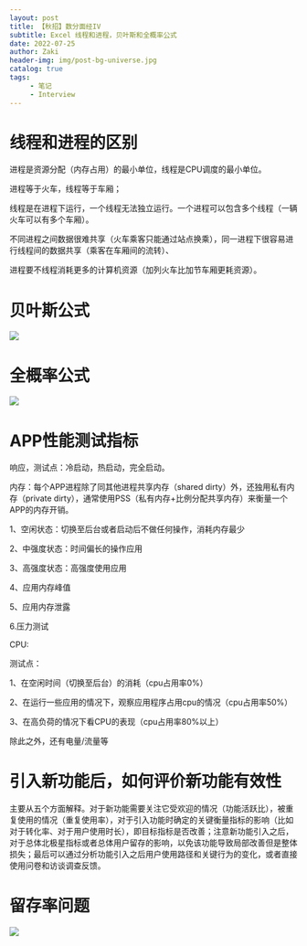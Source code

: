 ```yaml
---
layout: post
title: 【秋招】数分面经IV
subtitle: Excel 线程和进程，贝叶斯和全概率公式
date: 2022-07-25
author: Zaki
header-img: img/post-bg-universe.jpg
catalog: true
tags:
     - 笔记
     - Interview
---
```


# 线程和进程的区别

进程是资源分配（内存占用）的最小单位，线程是CPU调度的最小单位。

进程等于火车，线程等于车厢；

 线程是在进程下运行，一个线程无法独立运行。一个进程可以包含多个线程（一辆火车可以有多个车厢）。
 
不同进程之间数据很难共享（火车乘客只能通过站点换乘），同一进程下很容易进行线程间的数据共享（乘客在车厢间的流转）、

进程要不线程消耗更多的计算机资源（加列火车比加节车厢更耗资源）。

# 贝叶斯公式

![](https://s3.bmp.ovh/imgs/2022/07/25/14bd56c3103522fd.png)

# 全概率公式

![](https://s3.bmp.ovh/imgs/2022/07/25/e5935b2127041a81.png)

# APP性能测试指标

响应，测试点：冷启动，热启动，完全启动。

内存：每个APP进程除了同其他进程共享内存（shared dirty）外，还独用私有内存（private dirty），通常使用PSS（私有内存+比例分配共享内存）来衡量一个APP的内存开销。

1、空闲状态：切换至后台或者启动后不做任何操作，消耗内存最少

2、中强度状态：时间偏长的操作应用

3、高强度状态：高强度使用应用

4、应用内存峰值

5、应用内存泄露

6.压力测试

CPU: 

测试点：

1、在空闲时间（切换至后台）的消耗（cpu占用率0%）

2、在运行一些应用的情况下，观察应用程序占用cpu的情况（cpu占用率50%）

3、在高负荷的情况下看CPU的表现（cpu占用率80%以上）

除此之外，还有电量/流量等

# 引入新功能后，如何评价新功能有效性

主要从五个方面解释。对于新功能需要关注它受欢迎的情况（功能活跃比），被重复使用的情况（重复使用率），对于引入功能时确定的关键衡量指标的影响（比如对于转化率、对于用户使用时长），即目标指标是否改善；注意新功能引入之后，对于总体北极星指标或者总体用户留存的影响，以免该功能导致局部改善但是整体损失；最后可以通过分析功能引入之后用户使用路径和关键行为的变化，或者直接使用问卷和访谈调查反馈。

# 留存率问题

![](https://s3.bmp.ovh/imgs/2022/07/26/c95ccb46ae5cf16b.png)
    
